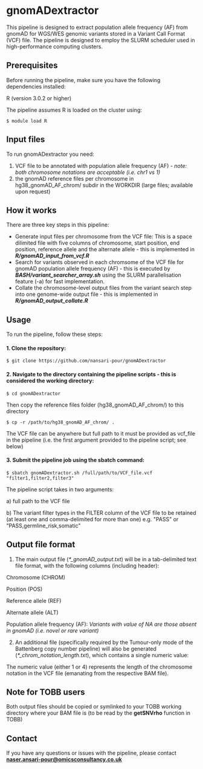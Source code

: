 # gnomADextractor

This pipeline is designed to extract population allele frequency (AF) from gnomAD for WGS/WES genomic variants stored in a Variant Call Format (VCF) file. The pipeline is designed to employ the SLURM scheduler used in high-performance computing clusters.

## Prerequisites
Before running the pipeline, make sure you have the following dependencies installed:

R (version 3.0.2 or higher)

The pipeline assumes R is loaded on the cluster using:
```
$ module load R
```

## Input files
To run gnomADextractor you need:
1) VCF file to be annotated with population allele frequency (AF) - *note: both chromosome notations are acceptable (i.e. chr1 vs 1)*
2) the gnomAD reference files per chromosome in hg38_gnomAD_AF_chrom/ subdir in the WORKDIR (large files; available upon request)

## How it works
There are three key steps in this pipeline:
* Generate input files per chromosome from the VCF file: This is a space dilimited file with five columns of chromosome, start position, end position, reference allele and the alternate allele - this is implemented in ***R/gnomAD_input_from_vcf.R***
* Search for variants observed in each chromsome of the VCF file for gnomAD population allele frequency (AF) - this is executed by ***BASH/variant_searcher_array.sh*** using the SLURM parallelisation feature (-a) for fast implementation.
* Collate the chromosome-level output files from the variant search step into one genome-wide output file - this is implemented in ***R/gnomAD_output_collate.R***

## Usage
To run the pipeline, follow these steps:

#### 1. Clone the repository:

```
$ git clone https://github.com/nansari-pour/gnomADextractor
```

#### 2. Navigate to the directory containing the pipeline scripts - this is considered the working directory:

```
$ cd gnomADextractor
```
Then copy the reference files folder (hg38_gnomAD_AF_chrom/) to this directory
```
$ cp -r /path/to/hg38_gnomAD_AF_chrom/ .
```
The VCF file can be anywhere but full path to it must be provided as vcf_file in the pipeline (i.e. the first argument provided to the pipeline script; see below)

#### 3. Submit the pipeline job using the sbatch command:

```
$ sbatch gnomADextractor.sh /full/path/to/VCF_file.vcf "filter1,filter2,filter3"
```
The pipeline script takes in two arguments: 

a) full path to the VCF file

b) The variant filter types in the FILTER column of the VCF file to be retained (at least one and comma-delimited for more than one) e.g. "PASS" or "PASS,germline_risk,somatic"

## Output file format

1) The main output file (*\*_gnomAD_output.txt*) will be in a tab-delimited text file format, with the following columns (including header):

Chromosome (CHROM)

Position (POS)

Reference allele (REF)

Alternate allele (ALT)

Population allele frequency (AF): *Variants with value of NA are those absent in gnomAD (i.e. novel or rare variant)*

2) An additional file (specifically required by the Tumour-only mode of the Battenberg copy number pipeline) will also be generated (*\*_chrom_notation_length.txt*), which contains a single numeric value:

The numeric value (either 1 or 4) represents the length of the chromosome notation in the VCF file (emanating from the respective BAM file).

## Note for TOBB users

Both output files should be copied or symlinked to your TOBB working directory where your BAM file is (to be read by the **getSNVrho** function in TOBB)

## Contact

If you have any questions or issues with the pipeline, please contact **naser.ansari-pour@omicsconsultancy.co.uk**



